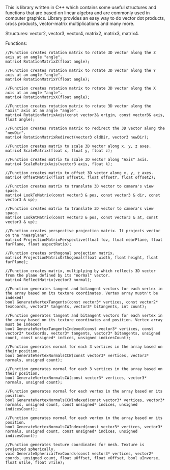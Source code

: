 This is library written in C++ which contains some useful structures and functions that are based on linear algebra and are commonly used in computer graphics.	
Library provides an easy way to do vector dot products, cross products, vector-matrix multiplications and many more.

Structures: vector2, vector3, vector4, matrix2, matrix3, matrix4.

Functions:
	
	//Function creates rotation matrix to rotate 3D vector along the Z axis at an angle "angle".
	matrix4 RotationMatrixZ(float angle);
	
	//Function creates rotation matrix to rotate 3D vector along the Y axis at an angle "angle".
	matrix4 RotationMatrixY(float angle);

	//Function creates rotation matrix to rotate 3D vector along the X axis at an angle "angle".
	matrix4 RotationMatrixX(float angle);

	//Function creates rotation matrix to rotate 3D vector along the "axis" axis at an angle "angle".
	matrix4 RotationMatrixAxis(const vector3& origin, const vector3& axis, float angle);

	//Function creates rotation matrix to redirect the 3D vector along the "newDir".
	matrix4 RotationMatrixRedirect(vector3 oldDir, vector3 newDir);

	//Function creates matrix to scale 3D vector along x, y, z axes.
	matrix4 ScaleMatrix(float x, float y, float z);

	//Function creates matrix to scale 3D vector along "Axis" axis.
	matrix4 ScaleMatrixAxis(vector3 axis, float k);

	//Function creates matrix to offset 3D vector along x, y, z axes.
	matrix4 OffsetMatrix(float offsetX, float offsetY, float offsetZ);

	//Function creates matrix to translate 3D vector to camera's view space.
	matrix4 LookToMatrix(const vector3 & pos, const vector3 & dir, const vector3 & up);

	//Function creates matrix to translate 3D vector to camera's view space.
	matrix4 LookAtMatrix(const vector3 & pos, const vector3 & at, const vector3 & up);

	//Function creates perspective projection matrix. It projects vector on the "nearplane".
	matrix4 ProjectionMatrixPerspective(float fov, float nearPlane, float farPlane, float aspectRatio);

	//Function creates orthogonal projection matrix.
	matrix4 ProjectionMatrixOrthogonal(float width, float height, float farPlane);

	//Function creates matrix, multiplying by which reflects 3D vector from the plane defined by its "normal" vector.
	matrix4 ReflectMatrix(vector3 normal);

	//Function generates tangent and bitangent vectors for each vertex in the array based on its texture coordinates. Vertex array mustn't be indexed!
	bool GenerateVertexTangents(const vector3* vertices, const vector2* texCoords, vector3* tangents, vector3* bitangents, int count);

	//Function generates tangent and bitangent vectors for each vertex in the array based on its texture coordinates and position. Vertex array must be indexed!
	bool GenerateVertexTangentsIndexed(const vector3* vertices, const vector2* texCoords, vector3* tangents, vector3* bitangents, unsigned count, const unsigned* indices, unsigned indicesCount);

	//Function generates normal for each 3 vertices in the array based on their position.
	bool GenerateVertexNormalsCCW(const vector3* vertices, vector3* normals, unsigned count);

	//Function generates normal for each 3 vertices in the array based on their position.
	bool GenerateVertexNormalsCW(const vector3* vertices, vector3* normals, unsigned count);

	//Function generates normal for each vertex in the array based on its position.
	bool GenerateVertexNormalsCCWIndexed(const vector3* vertices, vector3* normals, unsigned count, const unsigned* indices, unsigned indicesCount);

	//Function generates normal for each vertex in the array based on its position.
	bool GenerateVertexNormalsCWIndexed(const vector3* vertices, vector3* normals, unsigned count, const unsigned* indices, unsigned indicesCount);

	//Function generates texture coordinates for mesh. Texture is projected spherically.
	void GenerateSphericalTexCoords(const vector3* vertices, vector2* coords, unsigned count, float uOffset, float vOffset, bool uInverse, float uTile, float vTile);
	